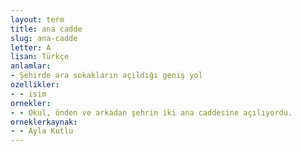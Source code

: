 ```yaml
---
layout: term
title: ana cadde
slug: ana-cadde
letter: A
lisan: Türkçe
anlamlar:
- Şehirde ara sokakların açıldığı geniş yol
ozellikler:
- - isim
ornekler:
- - Okul, önden ve arkadan şehrin iki ana caddesine açılıyordu.
orneklerkaynak:
- - Ayla Kutlu
---
```

